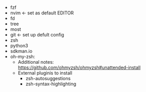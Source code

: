 - fzf
- nvim <- set as default EDITOR
- fd
- tree
- most
- git <- set up defult config
- zsh
- python3
- sdkman.io
- oh-my-zsh:
  - Additional notes: https://github.com/ohmyzsh/ohmyzsh#unattended-install
  - External pluginis to install
    - zsh-autosuggestions
    - zsh-syntax-highlighting

